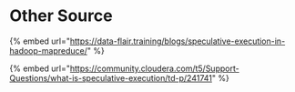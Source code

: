 # Other Source

{% embed url="https://data-flair.training/blogs/speculative-execution-in-hadoop-mapreduce/" %}

{% embed url="https://community.cloudera.com/t5/Support-Questions/what-is-speculative-execution/td-p/241741" %}

